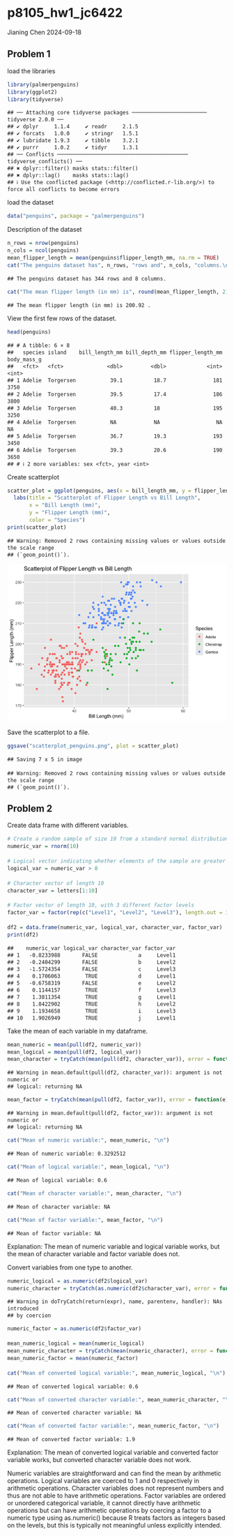 p8105_hw1_jc6422
================
Jianing Chen
2024-09-18

## Problem 1

load the libraries

``` r
library(palmerpenguins)
library(ggplot2)
library(tidyverse)
```

    ## ── Attaching core tidyverse packages ──────────────────────── tidyverse 2.0.0 ──
    ## ✔ dplyr     1.1.4     ✔ readr     2.1.5
    ## ✔ forcats   1.0.0     ✔ stringr   1.5.1
    ## ✔ lubridate 1.9.3     ✔ tibble    3.2.1
    ## ✔ purrr     1.0.2     ✔ tidyr     1.3.1
    ## ── Conflicts ────────────────────────────────────────── tidyverse_conflicts() ──
    ## ✖ dplyr::filter() masks stats::filter()
    ## ✖ dplyr::lag()    masks stats::lag()
    ## ℹ Use the conflicted package (<http://conflicted.r-lib.org/>) to force all conflicts to become errors

load the dataset

``` r
data("penguins", package = "palmerpenguins")
```

Description of the dataset

``` r
n_rows = nrow(penguins)
n_cols = ncol(penguins)
mean_flipper_length = mean(penguins$flipper_length_mm, na.rm = TRUE)
cat("The penguins dataset has", n_rows, "rows and", n_cols, "columns.\n")
```

    ## The penguins dataset has 344 rows and 8 columns.

``` r
cat("The mean flipper length (in mm) is", round(mean_flipper_length, 2), ".\n")
```

    ## The mean flipper length (in mm) is 200.92 .

View the first few rows of the dataset.

``` r
head(penguins)
```

    ## # A tibble: 6 × 8
    ##   species island    bill_length_mm bill_depth_mm flipper_length_mm body_mass_g
    ##   <fct>   <fct>              <dbl>         <dbl>             <int>       <int>
    ## 1 Adelie  Torgersen           39.1          18.7               181        3750
    ## 2 Adelie  Torgersen           39.5          17.4               186        3800
    ## 3 Adelie  Torgersen           40.3          18                 195        3250
    ## 4 Adelie  Torgersen           NA            NA                  NA          NA
    ## 5 Adelie  Torgersen           36.7          19.3               193        3450
    ## 6 Adelie  Torgersen           39.3          20.6               190        3650
    ## # ℹ 2 more variables: sex <fct>, year <int>

Create scatterplot

``` r
scatter_plot = ggplot(penguins, aes(x = bill_length_mm, y = flipper_length_mm, color = species)) + geom_point() +
  labs(title = "Scatterplot of Flipper Length vs Bill Length",
       x = "Bill Length (mm)",
       y = "Flipper Length (mm)",
       color = "Species")
print(scatter_plot)
```

    ## Warning: Removed 2 rows containing missing values or values outside the scale range
    ## (`geom_point()`).

![](p8105_hw1_jc6422_files/figure-gfm/unnamed-chunk-5-1.png)<!-- -->

Save the scatterplot to a file.

``` r
ggsave("scatterplot_penguins.png", plot = scatter_plot)
```

    ## Saving 7 x 5 in image

    ## Warning: Removed 2 rows containing missing values or values outside the scale range
    ## (`geom_point()`).

## Problem 2

Create data frame with different variables.

``` r
# Create a random sample of size 10 from a standard normal distribution
numeric_var = rnorm(10)

# Logical vector indicating whether elements of the sample are greater than 0
logical_var = numeric_var > 0

# Character vector of length 10
character_var = letters[1:10]

# Factor vector of length 10, with 3 different factor levels
factor_var = factor(rep(c("Level1", "Level2", "Level3"), length.out = 10))

df2 = data.frame(numeric_var, logical_var, character_var, factor_var)
print(df2)
```

    ##    numeric_var logical_var character_var factor_var
    ## 1   -0.8233988       FALSE             a     Level1
    ## 2   -0.2404299       FALSE             b     Level2
    ## 3   -1.5724354       FALSE             c     Level3
    ## 4    0.1706063        TRUE             d     Level1
    ## 5   -0.6758319       FALSE             e     Level2
    ## 6    0.1144157        TRUE             f     Level3
    ## 7    1.3811354        TRUE             g     Level1
    ## 8    1.8422902        TRUE             h     Level2
    ## 9    1.1934658        TRUE             i     Level3
    ## 10   1.9026949        TRUE             j     Level1

Take the mean of each variable in my dataframe.

``` r
mean_numeric = mean(pull(df2, numeric_var)) 
mean_logical = mean(pull(df2, logical_var))
mean_character = tryCatch(mean(pull(df2, character_var)), error = function(e) e)
```

    ## Warning in mean.default(pull(df2, character_var)): argument is not numeric or
    ## logical: returning NA

``` r
mean_factor = tryCatch(mean(pull(df2, factor_var)), error = function(e) e) 
```

    ## Warning in mean.default(pull(df2, factor_var)): argument is not numeric or
    ## logical: returning NA

``` r
cat("Mean of numeric variable:", mean_numeric, "\n")
```

    ## Mean of numeric variable: 0.3292512

``` r
cat("Mean of logical variable:", mean_logical, "\n")
```

    ## Mean of logical variable: 0.6

``` r
cat("Mean of character variable:", mean_character, "\n")
```

    ## Mean of character variable: NA

``` r
cat("Mean of factor variable:", mean_factor, "\n")
```

    ## Mean of factor variable: NA

Explanation: The mean of numeric variable and logical variable works,
but the mean of character variable and factor variable does not.

Convert variables from one type to another.

``` r
numeric_logical = as.numeric(df2$logical_var)
numeric_character = tryCatch(as.numeric(df2$character_var), error = function(e) e)
```

    ## Warning in doTryCatch(return(expr), name, parentenv, handler): NAs introduced
    ## by coercion

``` r
numeric_factor = as.numeric(df2$factor_var)

mean_numeric_logical = mean(numeric_logical)
mean_numeric_character = tryCatch(mean(numeric_character), error = function(e) e)
mean_numeric_factor = mean(numeric_factor)

cat("Mean of converted logical variable:", mean_numeric_logical, "\n")
```

    ## Mean of converted logical variable: 0.6

``` r
cat("Mean of converted character variable:", mean_numeric_character, "\n")
```

    ## Mean of converted character variable: NA

``` r
cat("Mean of converted factor variable:", mean_numeric_factor, "\n")
```

    ## Mean of converted factor variable: 1.9

Explanation: The mean of converted logical variable and converted factor
variable works, but converted character variable does not work.

Numeric variables are straightforward and can find the mean by
arithmetic operations. Logical variables are coerced to 1 and 0
respectively in arithmetic operations. Character variables does not
represent numbers and thus are not able to have arithmetic operations.
Factor variables are ordered or unordered categorical variable, it
cannot directly have arithmetic operations but can have arithmetic
operations by coercing a factor to a numeric type using as.numeric()
because R treats factors as integers based on the levels, but this is
typically not meaningful unless explicitly intended.
